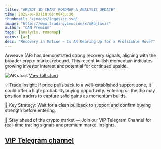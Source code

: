 ```yaml
---
title: "ARUSDT 1D CHART ROADMAP & ANALYSIS UPDATE"
time: 2025-05-03T10:03:08+03:30
thumbnail: "/images/logos/ar.svg"
image: "https://www.tradingview.com/x/mRbjtavz/"
author: "CAN Premium"
tags: [analysis, roadmap]
coins: [ar]
desc: "Recovery in Motion – Is AR Gearing Up for a Profitable Move?"
---
```


Arweave (AR) has demonstrated strong recovery signals, aligning with the broader crypto market rebound. This recent bullish momentum indicates growing investor interest and potential for continued upside. 

![AR chart](https://www.tradingview.com/x/mRbjtavz/)
[View full chart](https://www.tradingview.com/x/mRbjtavz/)

💡 Trade Insight:
If price pulls back to a well-established support zone, it could offer a high-probability buying opportunity. Entering on the dip may position traders to capture solid gains as momentum builds.

📌 Key Strategy: Wait for a clean pullback to support and confirm buying strength before entering.

🔔 Stay ahead of the crypto market — Join our VIP Telegram Channel for real-time trading signals and premium market insights.

[VIP Telegram channel](https://t.me/+2znhsiCGpI81MzQ0)
---

